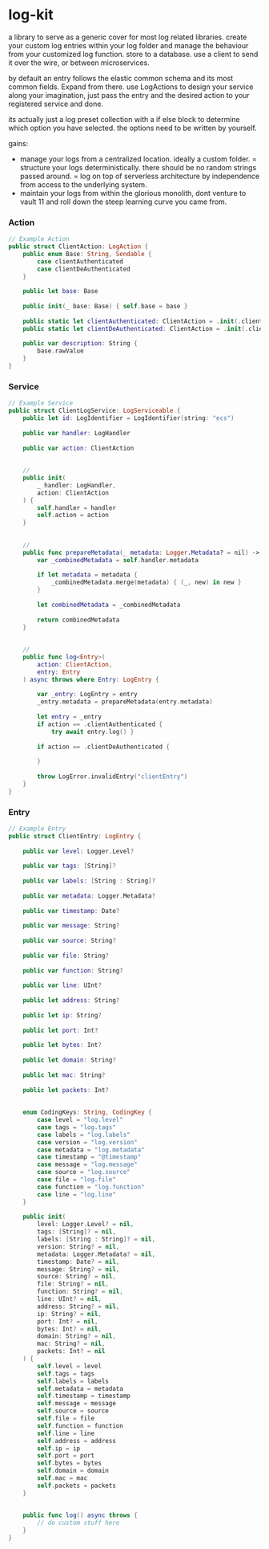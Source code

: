 # log-kit


a library to serve as a generic cover for most log related libraries.
create your custom log entries within your log folder and manage
the behaviour from your customized log function.
store to a database. use a client to send it over the wire, or between microservices.
                                            
by default an entry follows the elastic common schema and its most common fields.
Expand from there. use LogActions to design your service along your imagination,
just pass the entry and the desired action to your registered service and done.
                                            
its actually just a log preset collection with a if else block to determine which
option you have selected.
the options need to be written by yourself.
                                            
gains:
- manage your logs from a centralized location. ideally a custom folder.
= structure your logs deterministically. there should be no random strings passed around.
= log on top of serverless architecture by independence from access to the underlying system.
- maintain your logs from within the glorious monolith, dont venture to vault 11 and roll down the steep learning curve you came from.
                                            
                                            
### Action
```swift
// Example Action
public struct ClientAction: LogAction {
    public enum Base: String, Sendable {
        case clientAuthenticated
        case clientDeAuthenticated
    }
    
    public let base: Base
    
    public init(_ base: Base) { self.base = base }
    
    public static let clientAuthenticated: ClientAction = .init(.clientAuthenticated)
    public static let clientDeAuthenticated: ClientAction = .init(.clientDeAuthenticated)
    
    public var description: String {
        base.rawValue
    }
}
```



### Service
```swift
// Example Service
public struct ClientLogService: LogServiceable {
    public let id: LogIdentifier = LogIdentifier(string: "ecs")
    
    public var handler: LogHandler
    
    public var action: ClientAction
    
    
    //
    public init(
        _ handler: LogHandler,
        action: ClientAction
    ) {
        self.handler = handler
        self.action = action
    }
    
    
    //
    public func prepareMetadata(_ metadata: Logger.Metadata? = nil) -> Logger.Metadata {
        var _combinedMetadata = self.handler.metadata
        
        if let metadata = metadata {
            _combinedMetadata.merge(metadata) { (_, new) in new }
        }
        
        let combinedMetadata = _combinedMetadata
        
        return combinedMetadata
    }
    
    
    //
    public func log<Entry>(
        action: ClientAction,
        entry: Entry
    ) async throws where Entry: LogEntry {
        
        var _entry: LogEntry = entry
        _entry.metadata = prepareMetadata(entry.metadata)
        
        let entry = _entry
        if action == .clientAuthenticated {
            try await entry.log() }
        
        if action == .clientDeAuthenticated {
            
        }
        
        throw LogError.invalidEntry("clientEntry")
    }
}
```


### Entry
```swift
// Example Entry
public struct ClientEntry: LogEntry {
    
    public var level: Logger.Level?
    
    public var tags: [String]?
    
    public var labels: [String : String]?
    
    public var metadata: Logger.Metadata?
    
    public var timestamp: Date?
    
    public var message: String?
    
    public var source: String?
    
    public var file: String?
    
    public var function: String?
    
    public var line: UInt?
    
    public let address: String?
    
    public let ip: String?
    
    public let port: Int?
    
    public let bytes: Int?
    
    public let domain: String?
    
    public let mac: String?
    
    public let packets: Int?
    
    
    enum CodingKeys: String, CodingKey {
        case level = "log.level"
        case tags = "log.tags"
        case labels = "log.labels"
        case version = "log.version"
        case metadata = "log.metadata"
        case timestamp = "@timestamp"
        case message = "log.message"
        case source = "log.source"
        case file = "log.file"
        case function = "log.function"
        case line = "log.line"
    }
    
    public init(
        level: Logger.Level? = nil,
        tags: [String]? = nil,
        labels: [String : String]? = nil,
        version: String? = nil,
        metadata: Logger.Metadata? = nil,
        timestamp: Date? = nil,
        message: String? = nil,
        source: String? = nil,
        file: String? = nil,
        function: String? = nil,
        line: UInt? = nil,
        address: String? = nil,
        ip: String? = nil,
        port: Int? = nil,
        bytes: Int? = nil,
        domain: String? = nil,
        mac: String? = nil,
        packets: Int? = nil
    ) {
        self.level = level
        self.tags = tags
        self.labels = labels
        self.metadata = metadata
        self.timestamp = timestamp
        self.message = message
        self.source = source
        self.file = file
        self.function = function
        self.line = line
        self.address = address
        self.ip = ip
        self.port = port
        self.bytes = bytes
        self.domain = domain
        self.mac = mac
        self.packets = packets
    }
    
    
    public func log() async throws {
        // do custom stuff here
    }
}

```
